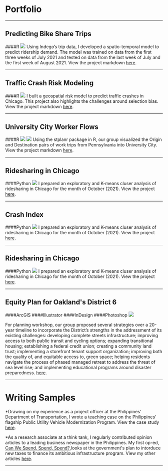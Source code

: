 # Portfolio

---

## Predicting Bike Share Trips 
####R
<img src="images/bikeshare.jpg?raw=true"/>
Using Indego’s trip data, I developed a spatio-temporal model to predict ridership demand. The model was trained on data from the first three weeks of July 2021 and tested on data from the last week of July and the first week of August 2021. View the project markdown [here](/pdf/Assignment-6_updated.html).

---

## Traffic Crash Risk Modeling 
####R
<img src="images/trafficcrash.jpg?raw=true"/>
I built a geospatial risk model to predict traffic crashes in Chicago. This project also highlights the challenges around selection bias. View the project markdown [here](/pdf/Assignment-3-final.html).

---

## University City Worker Flows 
####R
<img src="images/stplaner1.jpg?raw=true"/>
<img src="images/stplaner2.jpg?raw=true"/>
Using the stplanr package in R, our group visualized the Origin and Destination pairs of work trips from Pennsylvania into University City. View the project markdown [here](https://rpubs.com/weslene/oduniversitycity).

---

## Ridesharing in Chicago 
####Python
<img src="images/rideshare.jpg?raw=true"/>
I prepared an exploratory and K-means cluser analysis of ridesharing in Chicago for the month of October (2021). View the project [here](https://wesleneuy.github.io/chicagorideshare/Background/).

---

## Crash Index 
####Python
<img src="images/crash.jpg?raw=true"/>
I prepared an exploratory and K-means cluser analysis of ridesharing in Chicago for the month of October (2021). View the project [here](https://wesleneuy.github.io/chicagorideshare/Background/).

---

## Ridesharing in Chicago 
####Python
<img src="images/rideshare.jpg?raw=true"/>
I prepared an exploratory and K-means cluser analysis of ridesharing in Chicago for the month of October (2021). View the project [here](https://wesleneuy.github.io/chicagorideshare/Background/).

---

## Equity Plan for Oakland's District 6 
####ArcGIS ####Illustrator ####InDesign ####Photoshop
<img src="images/wsbook.jpg?raw=true"/>

For planning workshop, our group proposed several strategies over a 20-year timeline to incorporate the District’s strengths in the
addressment of its existing challenges: developing complete streets infrastructure; improving access to both public transit
and cycling options; expanding transitional housing; establishing a federal credit union; creating a community land trust;
implementing a storefront tenant support organization; improving both the quality of, and equitable access to, green space;
helping residents navigate the process of phased managed retreat to address the threat of sea level rise; and implementing
educational programs around disaster preparedness. [here](https://upenn.app.box.com/s/visk40didyr7tt4s5sioq10owt05dyy7).

---

# Writing Samples
*Drawing on my experience as a project officer at the Philippines' Department of Transportation, I wrote a teaching case on the Philippines' flagship Public Utility Vehicle Modernization Program. View the case study [here](/pdf/Teachingcase.pdf). 

*As a research associate at a think tank, I regularly contributed opinion articles to a leading business newspaper in the Philippines. My first op-ed, [Can We Spend, Spend, Spend?](https://www.bworldonline.com/can-spend-spend-spend/),looks at the government's plan to intorduce new taxes to finance its ambitious infrastructure program. View my other articles [here](https://www.bworldonline.com/tag/weslene-uy/).

---
